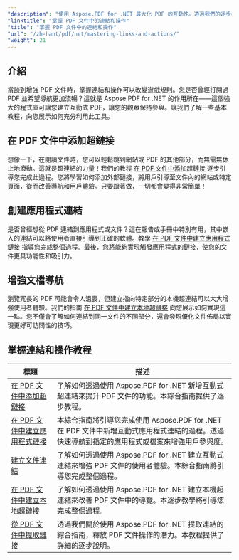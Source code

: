 ```yaml
---
"description": "使用 Aspose.PDF for .NET 最大化 PDF 的互動性。透過我們的逐步教學了解如何新增超連結和增強導航。"
"linktitle": "掌握 PDF 文件中的連結和操作"
"title": "掌握 PDF 文件中的連結和操作"
"url": "/zh-hant/pdf/net/mastering-links-and-actions/"
"weight": 21
---
```


## 介紹

當談到增強 PDF 文件時，掌握連結和操作可以改變遊戲規則。您是否曾經打開過 PDF 並希望導航更加流暢？這就是 Aspose.PDF for .NET 的作用所在——這個強大的程式庫可讓您建立互動式 PDF，讓您的觀眾保持參與。讓我們了解一些基本教程，向您展示如何充分利用此工具。

## 在 PDF 文件中添加超鏈接
想像一下，在閱讀文件時，您可以輕鬆跳到網站或 PDF 的其他部分，而無需無休止地滾動。這就是超連結的力量！我們的教程 [在 PDF 文件中添加超鏈接](./adding-hyperlink/) 逐步引導您完成此過程。您將學習如何添加外部鏈接，將用戶引導至文件內的網站或特定頁面，從而改善導航和用戶體驗。只要跟著做，一切都會變得非常簡單！

## 創建應用程式連結
是否曾經想從 PDF 連結到應用程式或文件？這在報告或手冊中特別有用，其中嵌入的連結可以將使用者直接引導到正確的軟體。教學 [在 PDF 文件中建立應用程式鏈接](./creating-application-link/) 指導您完成整個過程。最後，您將能夠實現觸發應用程式的鏈接，使您的文件更具功能性和吸引力。

## 增強文檔導航
瀏覽冗長的 PDF 可能會令人沮喪，但建立指向特定部分的本機超連結可以大大增強使用者體驗。我們的指南 [在 PDF 文件中建立本地超鏈接](./creating-local-hyperlink/) 向您展示如何實現這一點。您不僅會了解如何連結到同一文件的不同部分，還會發現優化文件佈局以實現更好可訪問性的技巧。

## 掌握連結和操作教程
|標題 |描述 |
| --- | --- | 
| [在 PDF 文件中添加超鏈接](./adding-hyperlink/) |了解如何透過使用 Aspose.PDF for .NET 新增互動式超連結來提升 PDF 文件的功能。本綜合指南提供了逐步教程。 |  
| [在 PDF 文件中建立應用程式鏈接](./creating-application-link/) |本綜合指南將引導您完成使用 Aspose.PDF for .NET 在 PDF 文件中新增互動式應用程式連結的過程。透過快速導航到指定的應用程式或檔案來增強用戶參與度。 |  
| [建立文件連結](./creating-document-link/) |了解如何透過使用 Aspose.PDF for .NET 建立互動式連結來增強 PDF 文件的使用者體驗。本綜合指南將引導您完成整個過程。 |  
| [在 PDF 文件中建立本地超鏈接](./creating-local-hyperlink/) |了解如何透過使用 Aspose.PDF for .NET 建立本機超連結來改善 PDF 文件中的導覽。本逐步教學將引導您完成整個過程。 |  
| [從 PDF 文件中提取鏈接](./extract-links-from-pdf-file/) |透過我們關於使用 Aspose.PDF for .NET 提取連結的綜合指南，釋放 PDF 文件操作的潛力。本教程提供了詳細的逐步說明。 |